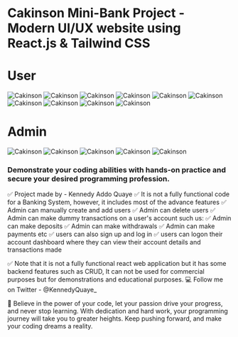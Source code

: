 # Cakinson Mini-Bank Project - Modern UI/UX website using React.js & Tailwind CSS
# User
![Cakinson](https://i.ibb.co/bKRq16y/Screenshot-2023-04-11-at-07-59-04-Cakinson.png)
![Cakinson](https://i.ibb.co/ZYyFCmb/Screenshot-2023-04-11-at-08-16-46-Cakinson.png)
![Cakinson](https://i.ibb.co/fvWwjks/Screenshot-2023-04-11-at-08-27-00-Cakinson.png)
![Cakinson](https://i.ibb.co/qsfHqhd/Screenshot-2023-04-11-at-08-21-04-Cakinson.png)
![Cakinson](https://i.ibb.co/59RKm1K/Screenshot-2023-04-11-at-08-32-36-Cakinson.png)
![Cakinson](https://i.ibb.co/0D0gPcw/Screenshot-2023-04-11-at-08-34-48-Cakinson.png)
![Cakinson](https://i.ibb.co/4dWsnKR/Screenshot-2023-04-11-at-08-36-53-Cakinson.png)
![Cakinson](https://i.ibb.co/0h6NKnF/Screenshot-2023-04-11-at-08-50-41-Cakinson.png)
![Cakinson](https://i.ibb.co/0h6NKnF/Screenshot-2023-04-11-at-08-50-41-Cakinson.png)
![Cakinson](https://i.ibb.co/MCCc1fJ/Screenshot-2023-04-11-at-08-58-59-Cakinson.png)

# Admin
![Cakinson](https://i.ibb.co/dfbHWqq/Screenshot-2023-04-11-at-08-40-58-Cakinson.png)
![Cakinson](https://i.ibb.co/8K5NSTC/Screenshot-2023-04-11-at-08-43-41-Cakinson.png)
![Cakinson](https://i.ibb.co/zRz5VTJ/Screenshot-2023-04-11-at-08-45-36-Cakinson.png)
![Cakinson](https://i.ibb.co/JHX0BJn/Screenshot-2023-04-11-at-08-47-31-Cakinson.png)
![Cakinson](https://i.ibb.co/JHX0BJn/Screenshot-2023-04-11-at-08-47-31-Cakinson.png)

### Demonstrate your coding abilities with hands-on practice and secure your desired programming profession.

✅ Project made by - Kennedy Addo Quaye
✅ It is not a fully functional code for a Banking System, however, it includes most of the advance features
✅ Admin can manually create and add users
✅ Admin can delete users
✅ Admin can make dummy transactions on a user's account such us:
✅ Admin can make deposits
✅ Admin can make withdrawals
✅ Admin can make payments
etc
✅ users can also sign up and log in
✅ users can logon their account dashboard where they can view their account details and transactions made


✅ Note that it is not a fully functional react web application but it has some backend features such as CRUD, It can not be used for commercial purposes but for demonstrations and educational purposes.
💻 Follow me on Twitter - @KennedyQuaye_


📙 Believe in the power of your code, let your passion drive your progress, and never stop learning. With dedication and hard work, your programming journey will take you to greater heights. Keep pushing forward, and make your coding dreams a reality.
